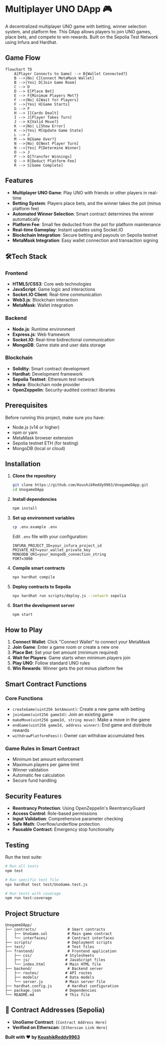 # Multiplayer UNO DApp 🎮

A decentralized multiplayer UNO game with betting, winner selection system, and platform fee. This DApp allows players to join UNO games, place bets, and compete to win rewards. Built on the Sepolia Test Network using Infura and Hardhat.

##  Game Flow

```mermaid
flowchart TD
    A[Player Connects to Game] --> B{Wallet Connected?}
    B -->|No| C[Connect MetaMask Wallet]
    B -->|Yes| D[Join Game Room]
    C --> D
    D --> E[Place Bet]
    E --> F{Minimum Players Met?}
    F -->|No| G[Wait for Players]
    F -->|Yes| H[Game Starts]
    G --> F
    H --> I[Cards Dealt]
    I --> J[Player Takes Turn]
    J --> K{Valid Move?}
    K -->|No| L[Show Error]
    K -->|Yes| M[Update Game State]
    L --> J
    M --> N{Game Over?}
    N -->|No| O[Next Player Turn]
    N -->|Yes| P[Determine Winner]
    O --> J
    P --> Q[Transfer Winnings]
    Q --> R[Deduct Platform Fee]
    R --> S[Game Complete]
```

##  Features

-  **Multiplayer UNO Game**: Play UNO with friends or other players in real-time
-  **Betting System**: Players place bets, and the winner takes the pot (minus platform fee)
-  **Automated Winner Selection**: Smart contract determines the winner automatically
-  **Platform Fee**: Small fee deducted from the pot for platform maintenance
-  **Real-time Gameplay**: Instant updates using Socket.IO
-  **Blockchain Integration**: Secure betting and payouts on Sepolia testnet
-  **MetaMask Integration**: Easy wallet connection and transaction signing

## 🛠Tech Stack

### Frontend
- **HTML5/CSS3**: Core web technologies
- **JavaScript**: Game logic and interactions
- **Socket.IO Client**: Real-time communication
- **Web3.js**: Blockchain interaction
- **MetaMask**: Wallet integration

### Backend
- **Node.js**: Runtime environment
- **Express.js**: Web framework
- **Socket.IO**: Real-time bidirectional communication
- **MongoDB**: Game state and user data storage

### Blockchain
- **Solidity**: Smart contract development
- **Hardhat**: Development framework
- **Sepolia Testnet**: Ethereum test network
- **Infura**: Blockchain node provider
- **OpenZeppelin**: Security-audited contract libraries

## Prerequisites

Before running this project, make sure you have:

- Node.js (v14 or higher)
- npm or yarn
- MetaMask browser extension
- Sepolia testnet ETH (for testing)
- MongoDB (local or cloud)

## Installation

1. **Clone the repository**
   ```bash
   git clone https://github.com/KoushikReddy9963/UnogameDApp.git
   cd UnogameDApp
   ```

2. **Install dependencies**
   ```bash
   npm install
   ```

3. **Set up environment variables**
   ```bash
   cp .env.example .env
   ```
   Edit `.env` file with your configuration:
   ```
   INFURA_PROJECT_ID=your_infura_project_id
   PRIVATE_KEY=your_wallet_private_key
   MONGODB_URI=your_mongodb_connection_string
   PORT=3000
   ```

4. **Compile smart contracts**
   ```bash
   npx hardhat compile
   ```

5. **Deploy contracts to Sepolia**
   ```bash
   npx hardhat run scripts/deploy.js --network sepolia
   ```

6. **Start the development server**
   ```bash
   npm start
   ```

##  How to Play

1. **Connect Wallet**: Click "Connect Wallet" to connect your MetaMask
2. **Join Game**: Enter a game room or create a new one
3. **Place Bet**: Set your bet amount (minimum required)
4. **Wait for Players**: Game starts when minimum players join
5. **Play UNO**: Follow standard UNO rules
6. **Win Rewards**: Winner gets the pot minus platform fee

##  Smart Contract Functions

### Core Functions
- `createGame(uint256 betAmount)`: Create a new game with betting
- `joinGame(uint256 gameId)`: Join an existing game
- `makeMove(uint256 gameId, string move)`: Make a move in the game
- `endGame(uint256 gameId, address winner)`: End game and distribute rewards
- `withdrawPlatformFees()`: Owner can withdraw accumulated fees

### Game Rules in Smart Contract
- Minimum bet amount enforcement
- Maximum players per game limit
- Winner validation
- Automatic fee calculation
- Secure fund handling

##  Security Features

- **Reentrancy Protection**: Using OpenZeppelin's ReentrancyGuard
- **Access Control**: Role-based permissions
- **Input Validation**: Comprehensive parameter checking
- **Safe Math**: Overflow/underflow protection
- **Pausable Contract**: Emergency stop functionality

##  Testing

Run the test suite:
```bash
# Run all tests
npm test

# Run specific test file
npx hardhat test test/UnoGame.test.js

# Run tests with coverage
npm run test:coverage
```

##  Project Structure

```
UnogameDApp/
├── contracts/              # Smart contracts
│   ├── UnoGame.sol         # Main game contract
│   └── interfaces/         # Contract interfaces
├── scripts/                # Deployment scripts
├── test/                   # Test files
├── frontend/               # Frontend application
│   ├── css/               # Stylesheets
│   ├── js/                # JavaScript files
│   └── index.html         # Main HTML file
├── backend/                # Backend server
│   ├── routes/            # API routes
│   ├── models/            # Data models
│   └── server.js          # Main server file
├── hardhat.config.js       # Hardhat configuration
├── package.json           # Dependencies
└── README.md              # This file
```

## 🔗 Contract Addresses (Sepolia)

- **UnoGame Contract**: `[Contract Address Here]`
- **Verified on Etherscan**: `[Etherscan Link Here]`


**Built with ❤️ by [KoushikReddy9963](https://github.com/KoushikReddy9963)**
